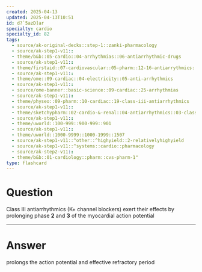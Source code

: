 ```yaml
---
created: 2025-04-13
updated: 2025-04-13T10:51
id: d?`5azD]ar
specialty: cardio
specialty_id: 82
tags:
  - source/ak-original-decks::step-1::zanki-pharmacology
  - source/ak-step1-v11::
  - theme/b&b::05-cardio::04-arrhythmias::06-antiarrhythmic-drugs
  - source/ak-step1-v11::
  - theme/firstaid::07-cardiovascular::05-pharm::12-16-antiarrythmics::14-class-3-potassium-channel-blockers
  - source/ak-step1-v11::
  - theme/ome::09-cardiac::04-electricity::05-anti-arrhythmics
  - source/ak-step1-v11::
  - source/ome-banner::basic-science::09-cardiac::25-arrhythmias
  - source/ak-step1-v11::
  - theme/physeo::09-pharm::10-cardiac::19-class-iii-antiarrhythmics
  - source/ak-step1-v11::
  - theme/sketchypharm::02-cardio-&-renal::04-antiarrhythmics::03-class-iii
  - source/ak-step1-v11::
  - theme/uworld::100-999::900-999::901
  - source/ak-step1-v11::
  - theme/uworld::1000-9999::1000-1999::1507
  - source/ak-step1-v11::^other::^highyield::2-relativelyhighyield
  - source/ak-step1-v11::^systems::cardio::pharmacology
  - source/ak-step2-v11::
  - theme/b&b::01-cardiology::pharm::cvs-pharm-1"
type: flashcard
---
```


# Question
Class III antiarrhythmics (K+ channel blockers) exert their effects by prolonging phase **2** and **3** of the myocardial action potential

---

# Answer
prolongs the action potential and effective refractory period